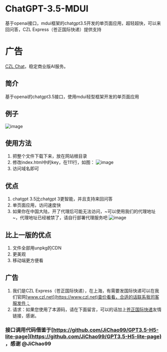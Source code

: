 # ChatGPT-3.5-MDUI
基于openai接口，mdui框架的chatgpt3.5开发的单页面应用，超轻超快，可以来回问答，CZL Express（苍正国际快递）提供支持

# 广告
[CZL Chat](https://chat.czl.net)，稳定商业版AI服务。

## 简介

基于openai的chatgpt3.5接口，使用mdui轻型框架开发的单页面应用


## 例子

![image](https://user-images.githubusercontent.com/95951386/224469793-f3ea9547-ae55-448a-898b-3ba40759d754.png)

## 使用方法

1. 把整个文件下载下来，放在网站根目录
2. 修改index.html中的key，在111行，如图：
  ![image](https://user-images.githubusercontent.com/95951386/224311048-832e77df-e1e1-43f1-85e0-27af6142deed.png)
3. 访问域名即可

## 优点

1. chatgpt 3.5比chatgpt 3更智能，并且支持来回问答
2. 单页面应用，访问速度快
3. 如果你在中国大陆，开了代理后可能无法访问，~可以使用我们的代理地址~，代理地址已经被禁了，请自行部署代理服务吧
![image](https://user-images.githubusercontent.com/95951386/223961865-46506b06-5c9a-40de-a0e4-1dbe922e5e78.png)

## 比上一版的优点

1. 文件全部用unpkg的CDN
2. 更美观
3. 移动端更方便看


## 广告

1. 我们是CZL Express（苍正国际快递），在上海，有需要发国际快递可以在我们官网[www.czl.net](https://www.czl.net)查价看看，合适的话联系我司客服发件；
2. 请求：如果您使用了本源码，请在下面留言，可以的话加上[苍正国际快递](https://www.czl.net)友情链接，感谢。


### 接口调用代码借鉴于[https://github.com/JiChao99/GPT3.5-H5-lite-page](https://github.com/JiChao99/GPT3.5-H5-lite-page) ，感谢 @JiChao99
